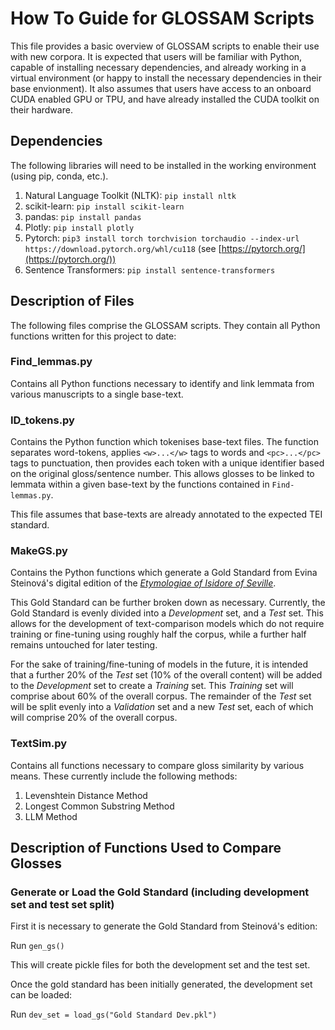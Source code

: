 # How To Guide for GLOSSAM Scripts

This file provides a basic overview of GLOSSAM scripts to enable their use with new corpora. It is expected that users will be familiar with Python, capable of installing necessary dependencies, and already working in a virtual environment (or happy to install the necessary dependencies in their base envionment). It also assumes that users have access to an onboard CUDA enabled GPU or TPU, and have already installed the CUDA toolkit on their hardware.

## Dependencies

The following libraries will need to be installed in the working environment (using pip, conda, etc.).

1. Natural Language Toolkit (NLTK): `pip install nltk`
2. scikit-learn: `pip install scikit-learn`
3. pandas: `pip install pandas`
4. Plotly: `pip install plotly`
5. Pytorch: `pip3 install torch torchvision torchaudio --index-url https://download.pytorch.org/whl/cu118` (see [https://pytorch.org/](https://pytorch.org/))
6. Sentence Transformers: `pip install sentence-transformers`

## Description of Files

The following files comprise the GLOSSAM scripts. They contain all Python functions written for this project to date:

### Find_lemmas.py

Contains all Python functions necessary to identify and link lemmata from various manuscripts to a single base-text.

### ID_tokens.py

Contains the Python function which tokenises base-text files. The function separates word-tokens, applies `<w>...</w>` tags to words and `<pc>...</pc>` tags to punctuation, then provides each token with a unique identifier based on the original gloss/sentence number. This allows glosses to be linked to lemmata within a given base-text by the functions contained in `Find-lemmas.py`.

This file assumes that base-texts are already annotated to the expected TEI standard.

### MakeGS.py

Contains the Python functions which generate a Gold Standard from Evina Steinová's digital edition of the [_Etymologiae of Isidore of Seville_](https://db.innovatingknowledge.nl/edition/#right-network).

This Gold Standard can be further broken down as necessary. Currently, the Gold Standard is evenly divided into a *Development* set, and a *Test* set. This allows for the development of text-comparison models which do not require training or fine-tuning using roughly half the corpus, while a further half remains untouched for later testing.

For the sake of training/fine-tuning of models in the future, it is intended that a further 20% of the *Test* set (10% of the overall content) will be added to the *Development* set to create a *Training* set. This *Training* set will comprise about 60% of the overall corpus. The remainder of the *Test* set will be split evenly into a *Validation* set and a new *Test* set, each of which will comprise 20% of the overall corpus.

### TextSim.py

Contains all functions necessary to compare gloss similarity by various means. These currently include the following methods:

1. Levenshtein Distance Method
2. Longest Common Substring Method
3. LLM Method

## Description of Functions Used to Compare Glosses

### Generate or Load the Gold Standard (including development set and test set split)

First it is necessary to generate the Gold Standard from Steinová's edition:

Run `gen_gs()`

This will create pickle files for both the development set and the test set.

Once the gold standard has been initially generated, the development set can be loaded:

Run `dev_set = load_gs("Gold Standard Dev.pkl")`


